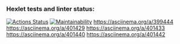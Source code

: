 ### Hexlet tests and linter status:
[![Actions Status](https://github.com/efterpe/frontend-project-lvl1/workflows/hexlet-check/badge.svg)](https://github.com/efterpe/frontend-project-lvl1/actions)
[![Maintainability](https://api.codeclimate.com/v1/badges/dfc50c2d88cd46d069c1/maintainability)]("https://codeclimate.com/github/efterpe/frontend-project-lvl1)
https://asciinema.org/a/399444
https://asciinema.org/a/401429
https://asciinema.org/a/401433
https://asciinema.org/a/401440
https://asciinema.org/a/401442

 
